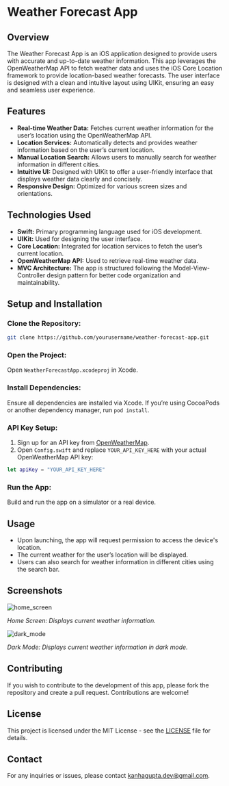 
# Weather Forecast App

## Overview
The Weather Forecast App is an iOS application designed to provide users with accurate and up-to-date weather information. This app leverages the OpenWeatherMap API to fetch weather data and uses the iOS Core Location framework to provide location-based weather forecasts. The user interface is designed with a clean and intuitive layout using UIKit, ensuring an easy and seamless user experience.

## Features
- **Real-time Weather Data:** Fetches current weather information for the user’s location using the OpenWeatherMap API.
- **Location Services:** Automatically detects and provides weather information based on the user’s current location.
- **Manual Location Search:** Allows users to manually search for weather information in different cities.
- **Intuitive UI:** Designed with UIKit to offer a user-friendly interface that displays weather data clearly and concisely.
- **Responsive Design:** Optimized for various screen sizes and orientations.

## Technologies Used
- **Swift:** Primary programming language used for iOS development.
- **UIKit:** Used for designing the user interface.
- **Core Location:** Integrated for location services to fetch the user’s current location.
- **OpenWeatherMap API:** Used to retrieve real-time weather data.
- **MVC Architecture:** The app is structured following the Model-View-Controller design pattern for better code organization and maintainability.

## Setup and Installation

### Clone the Repository:
```bash
git clone https://github.com/yourusername/weather-forecast-app.git
```

### Open the Project:
Open `WeatherForecastApp.xcodeproj` in Xcode.

### Install Dependencies:
Ensure all dependencies are installed via Xcode. If you’re using CocoaPods or another dependency manager, run `pod install`.

### API Key Setup:
1. Sign up for an API key from [OpenWeatherMap](https://openweathermap.org/api).
2. Open `Config.swift` and replace `YOUR_API_KEY_HERE` with your actual OpenWeatherMap API key:
```swift
let apiKey = "YOUR_API_KEY_HERE"
```

### Run the App:
Build and run the app on a simulator or a real device.

## Usage
- Upon launching, the app will request permission to access the device's location.
- The current weather for the user’s location will be displayed.
- Users can also search for weather information in different cities using the search bar.

## Screenshots

![home_screen](https://github.com/user-attachments/assets/d2f1c5a9-e9e1-4dcf-be7a-3329619ed652)

*Home Screen: Displays current weather information.*

![dark_mode](https://github.com/user-attachments/assets/979e0732-8829-4c58-b2e8-7dfcba4d9ae9)

*Dark Mode: Displays current weather information in dark mode.*

## Contributing
If you wish to contribute to the development of this app, please fork the repository and create a pull request. Contributions are welcome!

## License
This project is licensed under the MIT License - see the [LICENSE](LICENSE) file for details.

## Contact
For any inquiries or issues, please contact [kanhagupta.dev@gmail.com](mailto:kanhagupta.dev@gmail.com).
